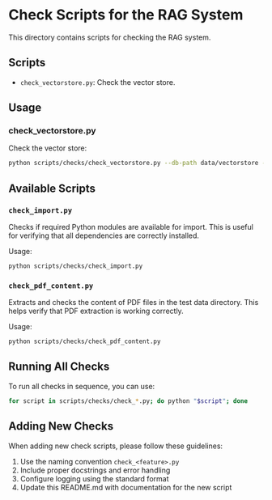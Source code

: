 # Check Scripts for the RAG System

This directory contains scripts for checking the RAG system.

## Scripts

- `check_vectorstore.py`: Check the vector store.

## Usage

### check_vectorstore.py

Check the vector store:

```bash
python scripts/checks/check_vectorstore.py --db-path data/vectorstore --collection-name my_collection
```

## Available Scripts

### `check_import.py`

Checks if required Python modules are available for import. This is useful for verifying that all dependencies are correctly installed.

Usage:

```bash
python scripts/checks/check_import.py
```

### `check_pdf_content.py`

Extracts and checks the content of PDF files in the test data directory. This helps verify that PDF extraction is working correctly.

Usage:

```bash
python scripts/checks/check_pdf_content.py
```

## Running All Checks

To run all checks in sequence, you can use:

```bash
for script in scripts/checks/check_*.py; do python "$script"; done
```

## Adding New Checks

When adding new check scripts, please follow these guidelines:

1. Use the naming convention `check_<feature>.py`
2. Include proper docstrings and error handling
3. Configure logging using the standard format
4. Update this README.md with documentation for the new script
